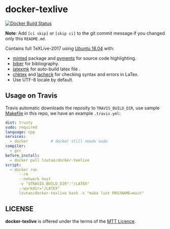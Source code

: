 # docker-texlive

[![Docker Build Status][docker shield]][docker hub]

**Note**: Add `[ci skip]` or `[skip ci]` to the git commit message if you changed only this `README.md`.

Contains full TeXLive-2017 using [Ubuntu 18.04][ubuntu 18] with:
- [minted] package and [pyments] for source code highlighting.
- [biber] for bibliography.
- [latexmk] for auto-build latex file .
- [chktex] and [lacheck] for checking syntax and errors in LaTex.
- Use UTF-8 locale by default.

## Usage on Travis

Travis automatic downloads the reposity to `TRAVIS_BUILD_DIR`,
use sample [Makefile] in this repo,
we have an example `.travis.yml`:
```yaml
dist: trusty
sudo: required
language: cpp
services:
  - docker          # docker still needs sudo
compiler:
  - gcc
before_install:
  - docker pull lzutao/docker-texlive
script:
  - docker run
      --rm
      --network host
      -v "$TRAVIS_BUILD_DIR":"/LATEX"
      --workdir="/LATEX"
      lzutao/docker-texlive bash -c "make lint PROJNAME=main"
```

## LICENSE

**docker-texlive** is offered under the terms of the [MTT Licence][LICENCE].

[docker shield]: https://img.shields.io/docker/build/lzutao/docker-texlive.svg?style=flat-square
[docker hub]: https://hub.docker.com/r/lzutao/docker-texlive/
[ubuntu 18]: https://www.ubuntu.com/
[minted]: https://www.ctan.org/pkg/minted
[biber]: https://ctan.org/pkg/biber
[lacheck]: https://ctan.org/pkg/lacheck
[latexmk]: https://ctan.org/pkg/latexmk
[chktex]: https://ctan.org/pkg/chktex
[pyments]: http://pygments.org/
[LICENCE]: COPYING
[Makefile]: Makefile
